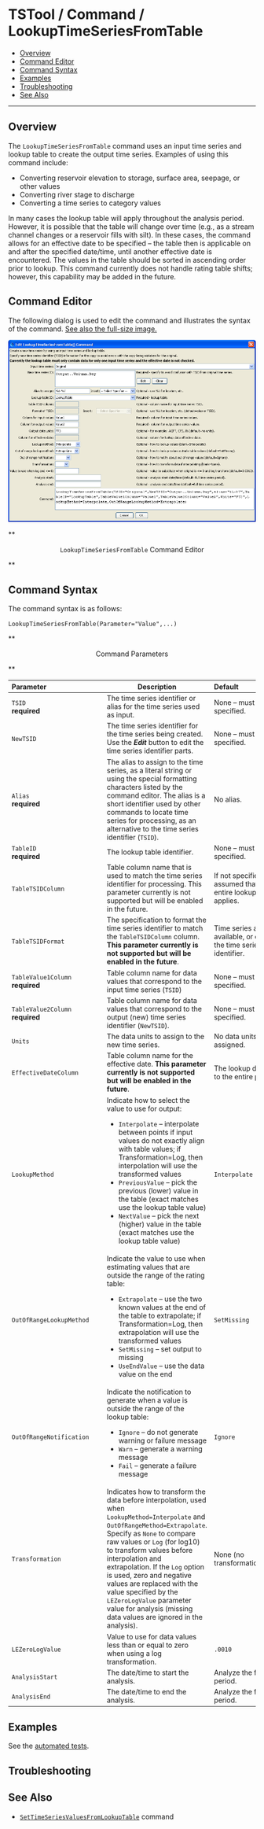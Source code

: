 # TSTool / Command / LookupTimeSeriesFromTable #

* [Overview](#overview)
* [Command Editor](#command-editor)
* [Command Syntax](#command-syntax)
* [Examples](#examples)
* [Troubleshooting](#troubleshooting)
* [See Also](#see-also)

-------------------------

## Overview ##

The `LookupTimeSeriesFromTable` command uses an input time series and
lookup table to create the output time series.  Examples of using this command include:
	
* Converting reservoir elevation to storage, surface area, seepage, or other values
* Converting river stage to discharge
* Converting a time series to category values

In many cases the lookup table will apply throughout the analysis period.
However, it is possible that the table will change over time (e.g., as a
stream channel changes or a reservoir fills with silt).
In these cases, the command allows for an effective date to be specified – the
table then is applicable on and after the specified date/time,
until another effective date is encountered.
The values in the table should be sorted in ascending order prior to lookup.
This command currently does not handle rating table shifts; however,
this capability may be added in the future.  

## Command Editor ##

The following dialog is used to edit the command and illustrates the syntax of the command.
<a href="../LookupTimeSeriesFromTable.png">See also the full-size image.</a>

![LookupTimeSeriesFromTable](LookupTimeSeriesFromTable.png)

**<p style="text-align: center;">
`LookupTimeSeriesFromTable` Command Editor
</p>**

## Command Syntax ##

The command syntax is as follows:

```text
LookupTimeSeriesFromTable(Parameter="Value",...)
```
**<p style="text-align: center;">
Command Parameters
</p>**

|**Parameter**&nbsp;&nbsp;&nbsp;&nbsp;&nbsp;&nbsp;&nbsp;&nbsp;&nbsp;&nbsp;&nbsp;&nbsp;&nbsp;&nbsp;&nbsp;&nbsp;&nbsp;&nbsp;&nbsp;&nbsp;&nbsp;&nbsp;&nbsp;&nbsp;&nbsp;&nbsp;&nbsp;&nbsp;&nbsp;|**Description**|**Default**&nbsp;&nbsp;&nbsp;&nbsp;&nbsp;&nbsp;&nbsp;&nbsp;&nbsp;&nbsp;&nbsp;&nbsp;&nbsp;&nbsp;&nbsp;&nbsp;&nbsp;&nbsp;&nbsp;&nbsp;&nbsp;&nbsp;&nbsp;&nbsp;&nbsp;&nbsp;&nbsp;|
|--------------|-----------------|-----------------|
|`TSID`<br>**required**|The time series identifier or alias for the time series used as input.|None – must be specified.|
|`NewTSID`|The time series identifier for the time series being created.  Use the ***Edit*** button to edit the time series identifier parts.|None – must be specified.|
|`Alias`<br>**required**|The alias to assign to the time series, as a literal string or using the special formatting characters listed by the command editor.  The alias is a short identifier used by other commands to locate time series for processing, as an alternative to the time series identifier (`TSID`).|No alias.|
|`TableID`<br>**required**|The lookup table identifier.|None – must be specified.|
|`TableTSIDColumn`|Table column name that is used to match the time series identifier for processing.  This parameter currently is not supported but will be enabled in the future.|If not specified, it is assumed that the entire lookup table applies.|
|`TableTSIDFormat`|The specification to format the time series identifier to match the `TableTSIDColumn` column.  **This parameter currently is not supported but will be enabled in the future**.|Time series alias if available, or otherwise the time series identifier.|
|`TableValue1Column`<br>**required**|Table column name for data values that correspond to the input time series (`TSID`)|None – must be specified.|
|`TableValue2Column`<br>**required**|Table column name for data values that correspond to the output (new) time series identifier (`NewTSID`).|None – must be specified.|
|`Units`|The data units to assign to the new time series.|No data units will be assigned.|
|`EffectiveDateColumn`|Table column name for the effective date.  **This parameter currently is not supported but will be enabled in the future**.|The lookup data apply to the entire period.|
|`LookupMethod`|Indicate how to select the value to use for output:<ul><li>`Interpolate` – interpolate between points if input values do not exactly align with table values; if Transformation=Log, then interpolation will use the transformed values</li><li>`PreviousValue` – pick the previous (lower) value in the table (exact matches use the lookup table value)</li><li>`NextValue` – pick the next (higher) value in the table (exact matches use the lookup table value)</li></ul>|`Interpolate`|
|`OutOfRangeLookupMethod`|Indicate the value to use when estimating values that are outside the range of the rating table:<ul><li>`Extrapolate` – use the two known values at the end of the table to extrapolate; if Transformation=Log, then extrapolation will use the transformed values</li><li>`SetMissing` – set output to missing</li><li>`UseEndValue` – use the data value on the end</li></ul>|`SetMissing`|
|`OutOfRangeNotification`|Indicate the notification to generate when a value is outside the range of the lookup table:<ul><li>`Ignore` – do not generate warning or failure message</li><li>`Warn` – generate a warning message</li><li>`Fail` – generate a failure message</li></ul>|`Ignore`|
|`Transformation`|Indicates how to transform the data before interpolation, used when `LookupMethod=Interpolate` and `OutOfRangeMethod=Extrapolate`.  Specify as `None` to compare raw values or `Log` (for log10) to transform values before interpolation and extrapolation.  If the `Log` option is used, zero and negative values are replaced with the value specified by the `LEZeroLogValue` parameter value for analysis (missing data values are ignored in the analysis).|None (no transformation).|
|`LEZeroLogValue`|Value to use for data values less than or equal to zero when using a log transformation.|`.0010`|
|`AnalysisStart`|The date/time to start the analysis.|Analyze the full period.|
|`AnalysisEnd`|The date/time to end the analysis.|Analyze the full period.|

## Examples ##

See the [automated tests](https://github.com/OpenWaterFoundation/cdss-app-tstool-test/tree/master/test/regression/commands/general/LookupTimeSeriesFromTable).

## Troubleshooting ##

## See Also ##

* [`SetTimeSeriesValuesFromLookupTable`](../SetTimeSeriesValuesFromLookupTable/SetTimeSeriesValuesFromLookupTable) command
